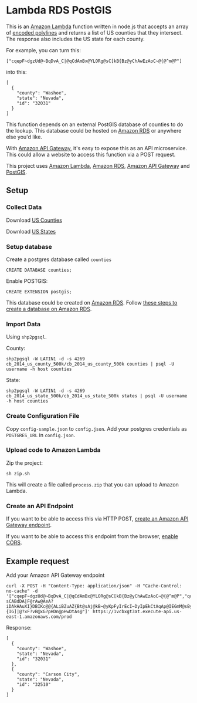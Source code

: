 # Lambda RDS PostGIS

This is an [Amazon Lambda](http://aws.amazon.com/lambda/) function written in node.js that accepts an array of [encoded polylines](https://developers.google.com/maps/documentation/utilities/polylinealgorithm) and returns a list of US counties that they intersect.  The response also includes the US state for each county.

For example, you can turn this:

    ["cqepF~dgzUd@~BqDvA_C|@qCdAmBx@YLORg@sC[kB{Bz@yChAwEzAoC~@{@^m@P"]

into this:

    [
      {
        "county": "Washoe",
        "state": "Nevada",
        "id": "32031"
      }
    ]

This function depends on an external PostGIS database of counties to do the lookup.  This database could be hosted on [Amazon RDS](http://aws.amazon.com/rds/) or anywhere else you'd like.

With [Amazon API Gateway](http://aws.amazon.com/api-gateway/), it's easy to expose this as an API microservice.  This could allow a website to access this function via a POST request.

This project uses [Amazon Lambda](http://aws.amazon.com/lambda/), [Amazon RDS](http://aws.amazon.com/rds/), [Amazon API Gateway](http://aws.amazon.com/api-gateway/) and [PostGIS](http://postgis.net/).

## Setup

### Collect Data
Download [US Counties](https://www.census.gov/geo/maps-data/data/cbf/cbf_counties.html)

Download [US States](https://www.census.gov/geo/maps-data/data/cbf/cbf_state.html)

### Setup database

Create a postgres database called `counties`

    CREATE DATABASE counties;

Enable POSTGIS:

    CREATE EXTENSION postgis;

This database could be created on [Amazon RDS](http://aws.amazon.com/rds/).  Follow [these steps to create a database on Amazon RDS](http://docs.aws.amazon.com/AmazonRDS/latest/UserGuide/CHAP_GettingStarted.CreatingConnecting.PostgreSQL.html).

### Import Data

Using `shp2pgsql`.

County:

    shp2pgsql -W LATIN1 -d -s 4269 cb_2014_us_county_500k/cb_2014_us_county_500k counties | psql -U username -h host counties

State:

    shp2pgsql -W LATIN1 -d -s 4269 cb_2014_us_state_500k/cb_2014_us_state_500k states | psql -U username -h host counties

### Create Configuration File

Copy `config-sample.json` to `config.json`.  Add your postgres credentials as `POSTGRES_URL` in `config.json`.

### Upload code to Amazon Lambda

Zip the project:

    sh zip.sh

This will create a file called `process.zip` that you can upload to Amazon Lambda.

### Create an API Endpoint

If you want to be able to access this via HTTP POST, [create an Amazon API Gateway endpoint](http://docs.aws.amazon.com/apigateway/latest/developerguide/getting-started.html).

If you want to be able to access this endpoint from the browser, [enable CORS](http://docs.aws.amazon.com/apigateway/latest/developerguide/how-to-cors.html).  

## Example request

Add your Amazon API Gateway endpoint

    curl -X POST -H "Content-Type: application/json" -H "Cache-Control: no-cache" -d '["cqepF~dgzUd@~BqDvA_C|@qCdAmBx@YLORg@sC[kB{Bz@yChAwEzAoC~@{@^m@P","qq`nFvv~yU@{FcGAyKAkF?sCABdDA|F@rAw@AeA?iDAkHAuXI}DBIKc@@{ALiBZuAZ{Bt@sAj@kB~@yKpFyIrEcI~DyIpEkCtAqAp@IEGmM@sByB@iE?{IG]|@?xF?vB@xG?pHDn@pHwDtAs@"]' https://1vcbxgt3at.execute-api.us-east-1.amazonaws.com/prod

Response:

    [
      {
        "county": "Washoe",
        "state": "Nevada",
        "id": "32031"
      },
      {
        "county": "Carson City",
        "state": "Nevada",
        "id": "32510"
      }
    ]
